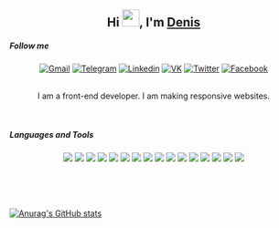 <h2 align="center">Hi <img src="https://raw.githubusercontent.com/aemmadi/aemmadi/master/wave.gif" width="30px">, I'm <a href="https://denis-developer.github.io">Denis</a></h2>
<h5>Follow me</h5>
<div align="center">
  <a href="mailto:fedorov.denis.developer@gmail.com"><img alt="Gmail" src="https://img.shields.io/badge/Gmail-D14836?style=for-the-badge&logo=gmail&logoColor=white"></a>
  <a href="https://t.me/IamDisaster"><img alt="Telegram" src="https://img.shields.io/badge/Telegram-2CA5E0?style=for-the-badge&logo=telegram&logoColor=white"></a>
  <a href="https://www.linkedin.com/in/denisdeveloper/"><img alt="Linkedin" src="https://img.shields.io/badge/LinkedIn-0077B5?style=for-the-badge&logo=linkedin&logoColor=white"></a>
  <a href="https://vk.com/iamdisaster"><img alt="VK" src="https://img.shields.io/badge/-Vkontakte-2787f5?style=for-the-badge&logo=Vk&logoColor=white"></a>
  <a href="https://twitter.com/Denis20935060"><img alt="Twitter" src="https://img.shields.io/badge/Twitter-1DA1F2?style=for-the-badge&logo=twitter&logoColor=white"></a>
  <a href="https://www.facebook.com/developerdenis"><img alt="Facebook" src="https://img.shields.io/badge/Facebook-1877F2?style=for-the-badge&logo=facebook&logoColor=white"></a>
  
</div> <br>

<p align="center">I am a front-end developer. I am making responsive websites.</p> <br>

<h5>Languages and Tools</h5>
<p  align="center">
    <img src="https://img.shields.io/badge/-html5-E44D26?style=for-the-badge&logo=html5&logoColor=white">
    <img src="https://img.shields.io/badge/-css3-25A1E1?style=for-the-badge&logo=css3&logoColor=white">
    <img src="https://img.shields.io/badge/-javascript-F1A324?style=for-the-badge&logo=javascript&logoColor=white">
    <img src="https://img.shields.io/badge/-jquery-0868AC?style=for-the-badge&logo=jquery&logoColor=white">
    <img src="https://img.shields.io/badge/-sass-C76494?style=for-the-badge&logo=sass&logoColor=white">
    <img src="https://img.shields.io/badge/-less-1D3F6C?style=for-the-badge&logo=less&logoColor=white">
    <img src="https://img.shields.io/badge/-github-1B1F23?style=for-the-badge&logo=github&logoColor=white">
    <img src="https://img.shields.io/badge/-git-E84E31?style=for-the-badge&logo=git&logoColor=white">
    <img src="https://img.shields.io/badge/-gulp-CA4545?style=for-the-badge&logo=gulp&logoColor=white">
    <img src="https://img.shields.io/badge/-pug-53312A?style=for-the-badge&logo=pug&logoColor=white">
    <img src="https://img.shields.io/badge/-bootstrap-563D7C?style=for-the-badge&logo=bootstrap&logoColor=white">
    <img src="https://img.shields.io/badge/-stylelint-000000?style=for-the-badge&logo=stylelint&logoColor=white">
    <img src="https://img.shields.io/badge/-eslint-4930BD?style=for-the-badge&logo=eslint&logoColor=white">
    <img src="https://img.shields.io/badge/-gulplint-53312A?style=for-the-badge&logo=eslint&logoColor=white">
    <img src="https://img.shields.io/badge/-npm-C53635?style=for-the-badge&logo=npm&logoColor=white">
    <img src="https://img.shields.io/badge/-photoshop-2FA3F7?style=for-the-badge&logo=adobe-photoshop&logoColor=white">
  
</p> <br><br><br>

[![Anurag's GitHub stats](https://github-readme-stats.vercel.app/api?username=Denis-developer&show_icons=true)](https://github.com/anuraghazra/github-readme-stats)
<!--
**Denis-developer/Denis-developer** is a ✨ _special_ ✨ repository because its `README.md` (this file) appears on your GitHub profile.

Here are some ideas to get you started:

- 🔭 I’m currently working on ...
- 🌱 I’m currently learning ...
- 👯 I’m looking to collaborate on ...
- 🤔 I’m looking for help with ...
- 💬 Ask me about ...
- 📫 How to reach me: ...
- 😄 Pronouns: ...
- ⚡ Fun fact: ...
-->
